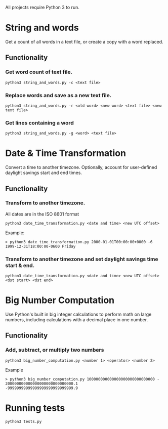 All projects require Python 3 to run.
# String and words
Get a count of all words in a text file, or create a copy with a word replaced.
## Functionality
### Get word count of text file.
```
python3 string_and_words.py -c <text file>
``` 
### Replace words and save as a new text file.
```
python3 string_and_words.py -r <old word> <new word> <text file> <new text file>
```

### Get lines containing a word
```
python3 string_and_words.py -g <word> <text file>
```

# Date & Time Transformation
Convert a time to another timezone. Optionally, account for user-defined daylight savings start and end times.
## Functionality
### Transform to another timezone.
All dates are in the ISO 8601 format
```
python3 date_time_transformation.py <date and time> <new UTC offset>
```

Example:
```
> python3 date_time_transformation.py 2000-01-01T00:00:00+0000 -6
1999-12-31T18:00:00-0600 Friday
```
### Transform to another timezone and set daylight savings time start & end.
```
python3 date_time_transformation.py <date and time> <new UTC offset> <dst start> <dst end>
```

# Big Number Computation
Use Python's built in big integer calculations to perform math on large numbers, including calculations with a decimal place in one number.
## Functionality
### Add, subtract, or multiply two numbers
```
python3 big_number_computation.py <number 1> <operator> <number 2>
```
Example
```
> python3 big_number_computation.py 100000000000000000000000000000 - 200000000000000000000000000000.1
-99999999999999999999999999999.9
```

# Running tests
```
python3 tests.py
```